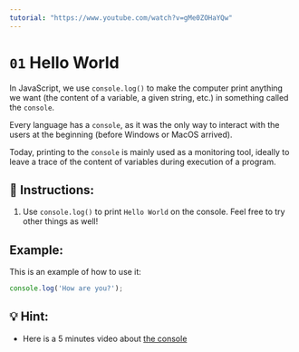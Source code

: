 ```yaml
---
tutorial: "https://www.youtube.com/watch?v=gMe0ZOHaYQw"
---
```


# `01` Hello World

In JavaScript, we use `console.log()` to make the computer print anything we want (the content of a variable, a given string, etc.) in something called the `console`.

Every language has a `console`, as it was the only way to interact with the users at the beginning (before Windows or MacOS arrived). 

Today, printing to the `console` is mainly used as a monitoring tool, ideally to leave a trace of the content of variables during execution of a program.

## 📝 Instructions:

1. Use `console.log()` to print `Hello World` on the console. Feel free to try other things as well!

## Example:

This is an example of how to use it:

```js
console.log('How are you?');
```

## 💡 Hint:

+ Here is a 5 minutes video about [the console](https://www.youtube.com/watch?v=1RlkftxAo-M)
